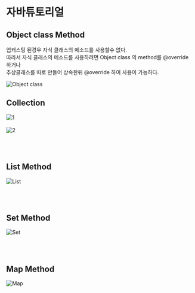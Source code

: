 # 자바튜토리얼
## Object class Method
업캐스팅 된경우 자식 클래스의 메소드를 사용할수 없다.<br>
따라서 자식 클래스의 메소드를 사용하려면 Object class 의 method를 @override 하거나<br>
추상클래스를 따로 만들어 상속한뒤 @override 하여 사용이 가능하다.<br>

![Object class](https://github.com/jeongwwon/JAVA-tutorial/assets/104192273/9cda50ac-7f1f-4bab-8d3f-a89a3ee7606b)



## Collection

![1](https://github.com/jeongwwon/JAVA-tutorial/assets/104192273/728cfa22-9f15-4be7-bd89-73a2a33a6da9)
<br><br>
![2](https://github.com/jeongwwon/JAVA-tutorial/assets/104192273/a3bbaf0d-6202-4c1b-be66-5980833b2206)

<br><br>
## List Method

![List](https://github.com/jeongwwon/JAVA-tutorial/assets/104192273/af8f1a5c-ddb0-482f-a927-1281990a978b)

<br><br>

## Set Method
![Set](https://github.com/jeongwwon/JAVA-tutorial/assets/104192273/5309eeb2-d96f-44f5-8c22-06d1be0dc798)

<br><br>

## Map Method

![Map](https://github.com/jeongwwon/JAVA-tutorial/assets/104192273/f27820ea-bea2-4c45-9054-d842c5621216)


